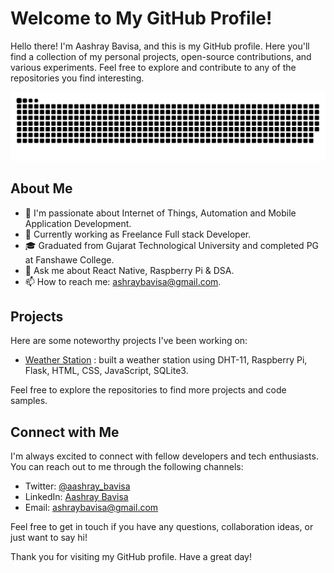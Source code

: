 # Welcome to My GitHub Profile!

Hello there! I'm Aashray Bavisa, and this is my GitHub profile. Here you'll find a collection of my personal projects, open-source contributions, and various experiments. Feel free to explore and contribute to any of the repositories you find interesting.

<picture>
  <source media="(prefers-color-scheme: dark)" srcset="https://raw.githubusercontent.com/platane/platane/output/github-contribution-grid-snake-dark.svg">
  <source media="(prefers-color-scheme: light)" srcset="https://raw.githubusercontent.com/platane/platane/output/github-contribution-grid-snake.svg">
  <img alt="github contribution grid snake animation" src="https://raw.githubusercontent.com/platane/platane/output/github-contribution-grid-snake.svg">
</picture>

## About Me

- 🌱 I'm passionate about Internet of Things, Automation and Mobile Application Development.
- 💼 Currently working as Freelance Full stack Developer.
- 🎓 Graduated from Gujarat Technological University and completed PG at Fanshawe College.
- 💬 Ask me about React Native, Raspberry Pi & DSA.
- 📫 How to reach me: ashraybavisa@gmail.com.

## Projects

Here are some noteworthy projects I've been working on:
- [Weather Station](https://github.com/aashraybavisa/weatherStation) : built a weather station using DHT-11, Raspberry Pi, Flask, HTML, CSS, JavaScript, SQLite3.

Feel free to explore the repositories to find more projects and code samples.

## Connect with Me

I'm always excited to connect with fellow developers and tech enthusiasts. You can reach out to me through the following channels:

- Twitter: [@aashray_bavisa](https://twitter.com/aashray_bavisa)
- LinkedIn: [Aashray Bavisa](https://www.linkedin.com/in/aashray-bavisa-83390b16a/)
- Email: [ashraybavisa@gmail.com](mailto:ashraybavisa@gmail.com)

Feel free to get in touch if you have any questions, collaboration ideas, or just want to say hi!

Thank you for visiting my GitHub profile. Have a great day!
